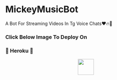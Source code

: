 # MickeyMusicBot
A Bot For Streaming Videos In Tg Voice Chats❤️🔥💫


### Click Below Image To Deploy On
### 💙 Heroku 💙
<p align="center"><a href="https://heroku.com/deploy?template=https://github.com/MickeyxD/IzumiVcStreamBot/tree/patch1.0.git"><img src="https://telegra.ph/file/52afbd5981a675f0a5e26.jpg"width="50"></a></p>
<p align="center">

